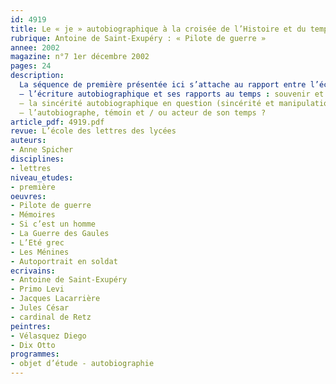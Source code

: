 ```yaml
---
id: 4919
title: Le « je » autobiographique à la croisée de l’Histoire et du temps. Étude intégrale
rubrique: Antoine de Saint-Exupéry : « Pilote de guerre »
annee: 2002
magazine: n°7 1er décembre 2002
pages: 24
description: 
  La séquence de première présentée ici s’attache au rapport entre l’écriture autobiographique et l’Histoire. Elle s’appuie sur l’étude en œuvre intégrale de « Pilote de guerre », de Saint-Exupéry, complétée par des documents textuels et iconographiques. Les problématiques suivantes peuvent être abordées à travers ce corpus :
  – l’écriture autobiographique et ses rapports au temps : souvenir et mémoire, temporalité individuelle, temporalité collective ;
  – la sincérité autobiographique en question (sincérité et manipulation, point de rencontre entre deux objets d’étude du programme, le biographique et l’argumentatif) ;
  – l’autobiographe, témoin et / ou acteur de son temps ?
article_pdf: 4919.pdf
revue: L’école des lettres des lycées
auteurs:
- Anne Spicher
disciplines:
- lettres
niveau_etudes:
- première
oeuvres:
- Pilote de guerre
- Mémoires
- Si c’est un homme
- La Guerre des Gaules
- L’Eté grec
- Les Ménines
- Autoportrait en soldat
ecrivains:
- Antoine de Saint-Exupéry
- Primo Levi
- Jacques Lacarrière
- Jules César
- cardinal de Retz
peintres:
- Vélasquez Diego
- Dix Otto
programmes:
- objet d’étude - autobiographie
---
```

